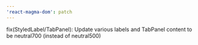 ```yaml
---
'react-magma-dom': patch
---
```


fix(StyledLabel/TabPanel): Update various labels and TabPanel content to be neutral700 (instead of neutral500)